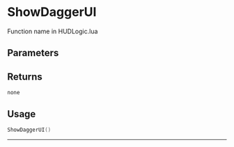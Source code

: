 # ShowDaggerUI

Function name in HUDLogic.lua

## Parameters

## Returns

`none`

## Usage

```lua
ShowDaggerUI()
```

---
